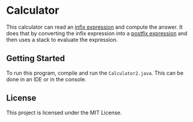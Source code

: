 # Calculator

This calculator can read an [infix expression](https://en.wikipedia.org/wiki/Infix_notation) and compute the answer. It does that by converting the infix expression into a [postfix expression](https://en.wikipedia.org/wiki/Infix_notation) and then uses a stack to evaluate the expression.

## Getting Started

To run this program, compile and run the `Calculator2.java`. This can be done in an IDE or in the console.

## License

This project is licensed under the MIT License.